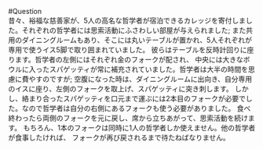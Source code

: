 #Question  
昔々、裕福な慈善家が、5人の高名な哲学者が宿泊できるカレッジを寄付しました。それぞれの哲学者には思索活動にふさわしい部屋が与えられました; また共用のダイニングルームもあり、そこには丸いテーブルが置かれ、5人それぞれが専用で使うイス5脚で取り囲まれていました。 彼らはテーブルを反時計回りに座ります。哲学者の左側にはそれぞれ金のフォークが配され、 中央には大きなボウルに入ったスパゲッティが常に補充されていました。哲学者は大半の時間を思慮に費やすのですが; 空腹になった時は、ダイニングルームに出向き、自分専用のイスに座り、左側のフォークを取上げ、スパゲッティに突き刺します。 しかし、絡まり合ったスパゲッティを口元まで運ぶには2本目のフォークが必要でした。なので哲学者は自分の右側にあるフォークも使う必要がありました。 食べ終わったら両側のフォークを元に戻し、席から立ちあがって、思索活動を続けます。 もちろん、1本のフォークは同時に1人の哲学者しか使えません。他の哲学者が食事したければ、 フォークが再び戻されるまで待たねばなりません。
